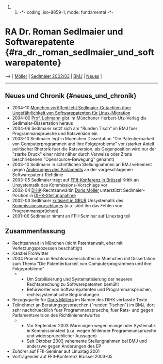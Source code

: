 1.  1.  -\*- coding: iso-8859-1; mode: fundamental -\*-

# RA Dr. Roman Sedlmaier und Softwarepatente {#ra_dr._roman_sedlmaier_und_softwarepatente}

\--\> \[ [ Möller](DorisMoellerDe "wikilink") \| [ Sedlmaier
2002/03](Sedl0203De "wikilink") \| [ BMJ](SwpatbmjDe "wikilink") \| [
Neues](SwpatcninoDe "wikilink") \]

------------------------------------------------------------------------

## Neues und Chronik {#neues_und_chronik}

-   2004-10 [ München veröffentlicht Sedlmaier-Gutachten über
    Ungefährlichkeit von Softwarepatenten für
    Linux-Migration](Sedlmaier0409De "wikilink")
-   2004-00 [ Prof. Lehmann](MichaelLehmannDe "wikilink") gibt im
    Münchener Herbert-Utz-Verlag die Sedlmaier-Dissertation heraus
-   2004-06 Sedlmaier setzt sich am \"Runden Tisch\" im BMJ fuer
    Programmansprueche und Ratsversion ein
-   2003-10 Sedlmaier legt in Muenchen Dissertation \"Die
    Patentierbarkeit von Computerprogrammen und ihre Folgeprobleme\" vor
    (starker Anteil politischer Rhetorik fuer die Ratsversion, als
    Gegenposition wird nur der \"starke Druck\" einer nicht näher durch
    Verweise oder Zitate beschriebenen \"Opensource-Bewegung\" genannt)
-   2003-10 Sedlmaier in schriftlichen Stellungnahmen an BMJ vehement
    gegen [Änderungen des
    Parlaments](http://swpat.ffii.org/papiere/europarl0309/ "wikilink")
    an der vorgeschlagenen Softwarepatent-Richtlinie
-   2003-05 Sedlmaier trägt auf [FFII-Konferenz in
    Brüssel](http://swpat.ffii.org/penmi/2003/europarl/05 "wikilink")
    Kritik an Unsystematik des Kommissions-Vorschlags vor
-   2002-04 [ DIHK](SwpatdihkDe "wikilink")-Rechtsanwältin [ Doris
    Möller](DorisMoellerDe "wikilink") unterstützt Sedlmaier-Position in
    [DIHK-Stellungnahme](http://swpat.ffii.org/papiere/eubsa-swpat0202/dihk0204/index.de.html "wikilink")
-   2002-03 Sedlmaier [kritisiert in
    GRUR](http://swpat.ffii.org/papiere/eubsa-swpat0202/sedl0203 "wikilink")
    Unsystematik des
    [Kommissionsvorschlages](http://swpat.ffii.org/papiere/eubsa-swpat0202/ "wikilink")
    (u.a. stört ihn das Fehlen von Programmansprüchen)
-   2001-06 Sedlmaier nimmt an FFII-Seminar auf Linuxtag teil

## Zusammenfassung

-   Rechtsanwalt in München (nicht Patentanwalt, eher mit
    Verletzungsprozessen beschäftigt)
-   Kanzlei Frohwitter
-   2004 Promotion in Rechtswissenschaften in Muenchen mit Dissertation
    zum Thema \"Die Patentierbarkeit von Computerprogrammen und ihre
    Folgeprobleme\"
    -   -   Um Stabilisierung und Systematisierung der neueren
            Rechtsprechung zu Softwarepatenten bemüht
        -   Befürworter von Softwarepatenten und Programmansprüchen,
            rechtssystematische Begründungen
-   Bezugsquelle für [ Doris Möllers](DorisMoellerDe "wikilink") im
    Namen des DIHK verfasste Texte
-   Teilnehmer an Beratungsgespraechen (\"runden Tischen\") im [
    BMJ](SwpatbmjDe "wikilink"), dort sehr nachdruecklich fuer
    Programmansprueche, fuer Rats- und gegen Parlamentsversion des
    Richtlinienentwurfes
    -   -   Vor September 2003 Warnungen wegen mangelnder Systematik in
            Kommissionstext (u.a. wegen fehlender Programmansprueche und
            widerspruechlicher Aussagen)
        -   Seit Oktober 2003 vehemente Stellungnahmen bei BMJ und
            anderswo gegen Änderungen des EP
-   Zuhörer auf FFII-Seminar auf Linuxtag 2001
-   Vortragender auf FFII-Konferenz Brüssel 2003-05
